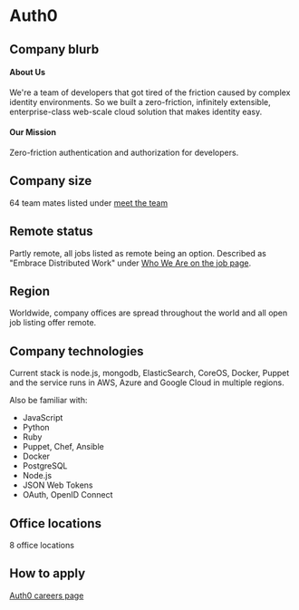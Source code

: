 # Auth0

## Company blurb

#### About Us
We're a team of developers that got tired of the friction caused by complex identity environments. So we built a zero-friction, infinitely extensible, enterprise-class web-scale cloud solution that makes identity easy.

#### Our Mission
Zero-friction authentication and authorization for developers.

## Company size

64 team mates listed under [meet the team](https://auth0.com/about#meet-the-team)

## Remote status

Partly remote, all jobs listed as remote being an option. Described as "Embrace Distributed Work" under [Who We Are on the job page](https://auth0.com/jobs).

## Region

Worldwide, company offices are spread throughout the world and all open job listing offer remote.

## Company technologies

Current stack is node.js, mongodb, ElasticSearch, CoreOS, Docker, Puppet and the service runs in AWS, Azure and Google Cloud in multiple regions.

Also be familiar with:
* JavaScript
* Python
* Ruby
* Puppet, Chef, Ansible
* Docker
* PostgreSQL
* Node.js
* JSON Web Tokens
* OAuth, OpenID Connect

## Office locations

8 office locations

## How to apply

[Auth0 careers page](https://auth0.com/jobs)
